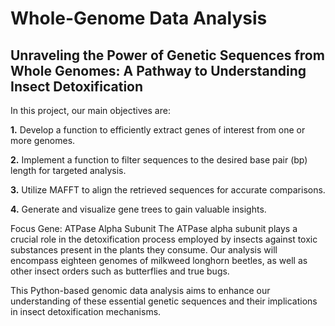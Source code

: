 # Whole-Genome Data Analysis

## Unraveling the Power of Genetic Sequences from Whole Genomes: A Pathway to Understanding Insect Detoxification

In this project, our main objectives are:

**1.** Develop a function to efficiently extract genes of interest from one or more genomes.

**2.** Implement a function to filter sequences to the desired base pair (bp) length for targeted analysis.

**3.** Utilize MAFFT to align the retrieved sequences for accurate comparisons.

**4.** Generate and visualize gene trees to gain valuable insights.

Focus Gene: ATPase Alpha Subunit
The ATPase alpha subunit plays a crucial role in the detoxification process employed by insects against toxic substances present in the plants they consume. Our analysis will encompass eighteen genomes of milkweed longhorn beetles, as well as other insect orders such as butterflies and true bugs. 

This Python-based genomic data analysis aims to enhance our understanding of these essential genetic sequences and their implications in insect detoxification mechanisms.
